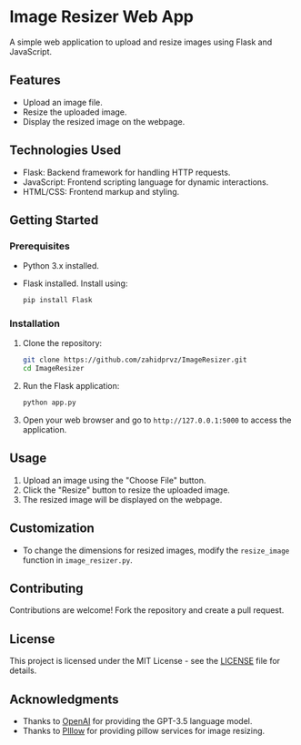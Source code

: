 # Image Resizer Web App

A simple web application to upload and resize images using Flask and JavaScript.

## Features

- Upload an image file.
- Resize the uploaded image.
- Display the resized image on the webpage.

## Technologies Used

- Flask: Backend framework for handling HTTP requests.
- JavaScript: Frontend scripting language for dynamic interactions.
- HTML/CSS: Frontend markup and styling.

## Getting Started

### Prerequisites

- Python 3.x installed.
- Flask installed. Install using:

    ```bash
    pip install Flask
    ```

### Installation

1. Clone the repository:

    ```bash
    git clone https://github.com/zahidprvz/ImageResizer.git
    cd ImageResizer
    ```

2. Run the Flask application:

    ```bash
    python app.py
    ```

3. Open your web browser and go to `http://127.0.0.1:5000` to access the application.

## Usage

1. Upload an image using the "Choose File" button.
2. Click the "Resize" button to resize the uploaded image.
3. The resized image will be displayed on the webpage.

## Customization

- To change the dimensions for resized images, modify the `resize_image` function in `image_resizer.py`.

## Contributing

Contributions are welcome! Fork the repository and create a pull request.

## License

This project is licensed under the MIT License - see the [LICENSE](LICENSE) file for details.

## Acknowledgments

- Thanks to [OpenAI](https://www.openai.com/) for providing the GPT-3.5 language model.
- Thanks to [PIllow](https://pillow.readthedocs.io/en/stable/) for providing pillow services for image resizing.

